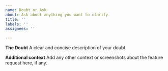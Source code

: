 ```yaml
---
name: Doubt or Ask
about: Ask about anything you want to clarify
title: ''
labels: ''
assignees: ''

---
```


**The Doubt**
A clear and concise description of your doubt

**Additional context**
Add any other context or screenshots about the feature request here, if any.
